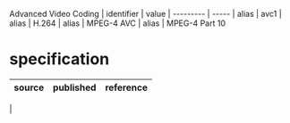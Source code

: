 Advanced Video Coding
| identifier | value
| --------- | -----
| alias     | avc1
| alias     | H.264
| alias     | MPEG-4 AVC
| alias     | MPEG-4 Part 10

# specification
| source | published         | reference
| ------ | ----------------- | ---------
| 
